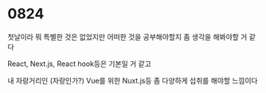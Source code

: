 # 0824

첫날이라 뭐 특별한 것은 없었지만 어떠한 것을 공부해야할지 좀 생각을 해봐야할 거 같다

React, Next.js, React hook등은 기본일 거 같고

내 자랑거리인 (자랑인가?) Vue를 위한 Nuxt.js등 좀 다양하게 섭취를 해야할 느낌이다